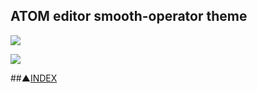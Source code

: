 ## ATOM editor smooth-operator theme


![](http://localhost:18080/contents/entries/entry1/img/smooth-operator-navy.png)

![](http://localhost:18080/contents/entries/entry1/img/smooth-operator.png)




##▲[INDEX](/contents/entries/entry0/entry.html)
